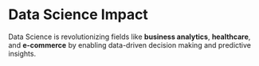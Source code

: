 # Data Science Impact

Data Science is revolutionizing fields like **business analytics**, **healthcare**, and **e-commerce** by enabling data-driven decision making and predictive insights.
